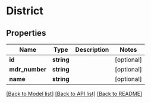 # District

## Properties
Name | Type | Description | Notes
------------ | ------------- | ------------- | -------------
**id** | **string** |  | [optional] 
**mdr_number** | **string** |  | [optional] 
**name** | **string** |  | [optional] 

[[Back to Model list]](README.md#documentation-for-models) [[Back to API list]](README.md#documentation-for-api-endpoints) [[Back to README]](README.md)


